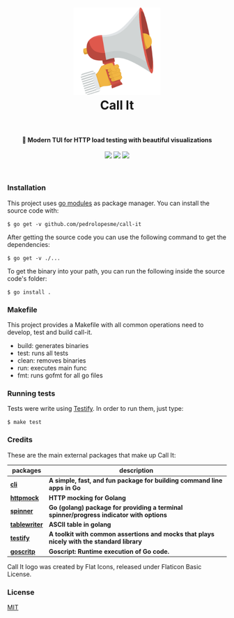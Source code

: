 <h1 align="center">
  <br>
  <img src="assets/call-it.png" alt="Call It" width="200">
  <br>
  Call It
  <br>
  <br>
</h1>

<h4 align="center">🎨 Modern TUI for HTTP load testing with beautiful visualizations</h4>

<p align="center">
  <a href="https://travis-ci.org/pedrolopesme/call-it"> <img src="https://api.travis-ci.org/pedrolopesme/call-it.svg?branch=master" /></a>
  <a href="https://goreportcard.com/report/github.com/pedrolopesme/call-it"> <img src="https://goreportcard.com/badge/github.com/pedrolopesme/call-it" /></a>
  <a href="https://codeclimate.com/github/pedrolopesme/call-it/maintainability"> <img src="https://api.codeclimate.com/v1/badges/e7854e559e20c9e250de/maintainability" /></a>
</p>
<br>
 

### Installation

This project uses [go modules](https://blog.golang.org/using-go-modules)
as package manager. You can install the source code with:

```shell
$ go get -v github.com/pedrolopesme/call-it
```

After getting the source code you can use the following command to get the dependencies:

```shell
$ go get -v ./...
```

To get the binary into your path, you can run the following inside the source code's folder:

```shell
$ go install .
```

### Makefile

This project provides a Makefile with all common operations need to develop, test and build call-it.

* build: generates binaries
* test: runs all tests
* clean: removes binaries
* run: executes main func
* fmt: runs gofmt for all go files


### Running tests

Tests were write using [Testify](https://github.com/stretchr/testify). In order to run them, just type:

```shell
$ make test
```

### Credits

These are the main external packages that make up Call It:

| packages | description |
|---|---|
| **[cli](https://github.com/urfave/cli)** | **A simple, fast, and fun package for building command line apps in Go** |
| **[httpmock](https://github.com/jarcoal/httpmock/tree/v1)** | **HTTP mocking for Golang** |
| **[spinner](https://github.com/briandowns/spinner)** | **Go (golang) package for providing a terminal spinner/progress indicator with options** |
| **[tablewriter](https://github.com/olekukonko/tablewriter)** | **ASCII table in golang** |
| **[testify](https://github.com/stretchr/testify)** | **A toolkit with common assertions and mocks that plays nicely with the standard library** |
| **[goscritp](github.com/matryer/goscript)** | **Goscript: Runtime execution of Go code.** |


Call It logo was created by Flat Icons, released under Flaticon Basic License.


### License

[MIT](LICENSE.md)
